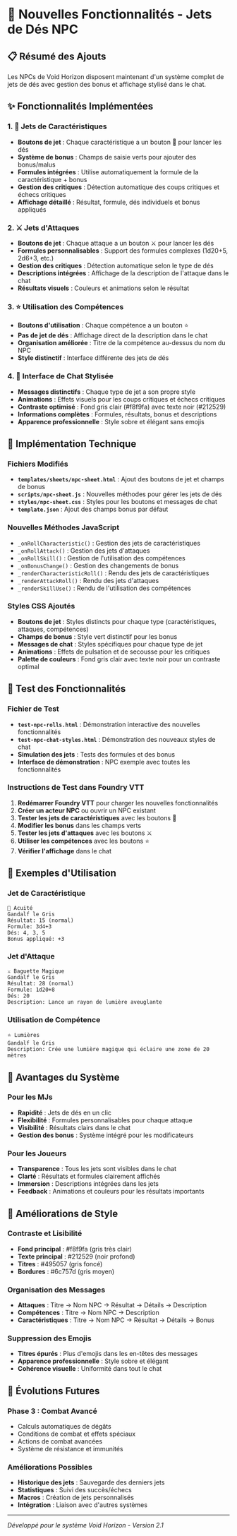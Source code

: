 # 🎲 Nouvelles Fonctionnalités - Jets de Dés NPC

## 📋 Résumé des Ajouts

Les NPCs de Void Horizon disposent maintenant d'un système complet de jets de dés avec gestion des bonus et affichage stylisé dans le chat.

## ✨ Fonctionnalités Implémentées

### 1. 🎯 Jets de Caractéristiques
- **Boutons de jet** : Chaque caractéristique a un bouton 🎯 pour lancer les dés
- **Système de bonus** : Champs de saisie verts pour ajouter des bonus/malus
- **Formules intégrées** : Utilise automatiquement la formule de la caractéristique + bonus
- **Gestion des critiques** : Détection automatique des coups critiques et échecs critiques
- **Affichage détaillé** : Résultat, formule, dés individuels et bonus appliqués

### 2. ⚔️ Jets d'Attaques
- **Boutons de jet** : Chaque attaque a un bouton ⚔️ pour lancer les dés
- **Formules personnalisables** : Support des formules complexes (1d20+5, 2d6+3, etc.)
- **Gestion des critiques** : Détection automatique selon le type de dés
- **Descriptions intégrées** : Affichage de la description de l'attaque dans le chat
- **Résultats visuels** : Couleurs et animations selon le résultat

### 3. ⭐ Utilisation des Compétences
- **Boutons d'utilisation** : Chaque compétence a un bouton ⭐
- **Pas de jet de dés** : Affichage direct de la description dans le chat
- **Organisation améliorée** : Titre de la compétence au-dessus du nom du NPC
- **Style distinctif** : Interface différente des jets de dés

### 4. 🎨 Interface de Chat Stylisée
- **Messages distinctifs** : Chaque type de jet a son propre style
- **Animations** : Effets visuels pour les coups critiques et échecs critiques
- **Contraste optimisé** : Fond gris clair (#f8f9fa) avec texte noir (#212529)
- **Informations complètes** : Formules, résultats, bonus et descriptions
- **Apparence professionnelle** : Style sobre et élégant sans emojis

## 🔧 Implémentation Technique

### Fichiers Modifiés
- **`templates/sheets/npc-sheet.html`** : Ajout des boutons de jet et champs de bonus
- **`scripts/npc-sheet.js`** : Nouvelles méthodes pour gérer les jets de dés
- **`styles/npc-sheet.css`** : Styles pour les boutons et messages de chat
- **`template.json`** : Ajout des champs bonus par défaut

### Nouvelles Méthodes JavaScript
- `_onRollCharacteristic()` : Gestion des jets de caractéristiques
- `_onRollAttack()` : Gestion des jets d'attaques
- `_onRollSkill()` : Gestion de l'utilisation des compétences
- `_onBonusChange()` : Gestion des changements de bonus
- `_renderCharacteristicRoll()` : Rendu des jets de caractéristiques
- `_renderAttackRoll()` : Rendu des jets d'attaques
- `_renderSkillUse()` : Rendu de l'utilisation des compétences

### Styles CSS Ajoutés
- **Boutons de jet** : Styles distincts pour chaque type (caractéristiques, attaques, compétences)
- **Champs de bonus** : Style vert distinctif pour les bonus
- **Messages de chat** : Styles spécifiques pour chaque type de jet
- **Animations** : Effets de pulsation et de secousse pour les critiques
- **Palette de couleurs** : Fond gris clair avec texte noir pour un contraste optimal

## 🧪 Test des Fonctionnalités

### Fichier de Test
- **`test-npc-rolls.html`** : Démonstration interactive des nouvelles fonctionnalités
- **`test-npc-chat-styles.html`** : Démonstration des nouveaux styles de chat
- **Simulation des jets** : Tests des formules et des bonus
- **Interface de démonstration** : NPC exemple avec toutes les fonctionnalités

### Instructions de Test dans Foundry VTT
1. **Redémarrer Foundry VTT** pour charger les nouvelles fonctionnalités
2. **Créer un acteur NPC** ou ouvrir un NPC existant
3. **Tester les jets de caractéristiques** avec les boutons 🎯
4. **Modifier les bonus** dans les champs verts
5. **Tester les jets d'attaques** avec les boutons ⚔️
6. **Utiliser les compétences** avec les boutons ⭐
7. **Vérifier l'affichage** dans le chat

## 🎯 Exemples d'Utilisation

### Jet de Caractéristique
```
🎯 Acuité
Gandalf le Gris
Résultat: 15 (normal)
Formule: 3d4+3
Dés: 4, 3, 5
Bonus appliqué: +3
```

### Jet d'Attaque
```
⚔️ Baguette Magique
Gandalf le Gris
Résultat: 28 (normal)
Formule: 1d20+8
Dés: 20
Description: Lance un rayon de lumière aveuglante
```

### Utilisation de Compétence
```
⭐ Lumières
Gandalf le Gris
Description: Crée une lumière magique qui éclaire une zone de 20 mètres
```

## 🚀 Avantages du Système

### Pour les MJs
- **Rapidité** : Jets de dés en un clic
- **Flexibilité** : Formules personnalisables pour chaque attaque
- **Visibilité** : Résultats clairs dans le chat
- **Gestion des bonus** : Système intégré pour les modificateurs

### Pour les Joueurs
- **Transparence** : Tous les jets sont visibles dans le chat
- **Clarté** : Résultats et formules clairement affichés
- **Immersion** : Descriptions intégrées dans les jets
- **Feedback** : Animations et couleurs pour les résultats importants

## 🎨 Améliorations de Style

### Contraste et Lisibilité
- **Fond principal** : #f8f9fa (gris très clair)
- **Texte principal** : #212529 (noir profond)
- **Titres** : #495057 (gris foncé)
- **Bordures** : #6c757d (gris moyen)

### Organisation des Messages
- **Attaques** : Titre → Nom NPC → Résultat → Détails → Description
- **Compétences** : Titre → Nom NPC → Description
- **Caractéristiques** : Titre → Nom NPC → Résultat → Détails → Bonus

### Suppression des Emojis
- **Titres épurés** : Plus d'emojis dans les en-têtes des messages
- **Apparence professionnelle** : Style sobre et élégant
- **Cohérence visuelle** : Uniformité dans tout le chat

## 🔮 Évolutions Futures

### Phase 3 : Combat Avancé
- Calculs automatiques de dégâts
- Conditions de combat et effets spéciaux
- Actions de combat avancées
- Système de résistance et immunités

### Améliorations Possibles
- **Historique des jets** : Sauvegarde des derniers jets
- **Statistiques** : Suivi des succès/échecs
- **Macros** : Création de jets personnalisés
- **Intégration** : Liaison avec d'autres systèmes

---

*Développé pour le système Void Horizon - Version 2.1*
